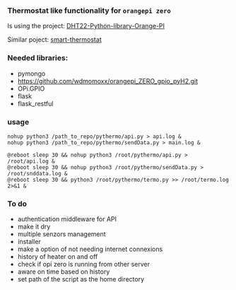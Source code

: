 ### Thermostat like functionality for `orangepi zero`

Is using the project: [DHT22-Python-library-Orange-PI](https://github.com/ionutpi/DHT22-Python-library-Orange-PI)

Similar poject: [smart-thermostat](https://github.com/szlaci83/smart-thermostat)

### Needed libraries:
* pymongo
* https://github.com/wdmomoxx/orangepi_ZERO_gpio_pyH2.git
* OPi.GPIO
* flask
* flask_restful

### usage
```
nohup python3 /path_to_repo/pythermo/api.py > api.log &
nohup python3 /path_to_repo/pythermo/sendData.py > main.log &
```

```
@reboot sleep 30 && nohup python3 /root/pythermo/api.py > /root/api.log &
@reboot sleep 30 && nohup python3 /root/pythermo/sendData.py > /root/snddata.log &
@reboot sleep 30 && python3 /root/pythermo/termo.py >> /root/termo.log 2>&1 &

```

### To do
* authentication middleware for API
* make it dry
* multiple senzors management
* installer
* make a option of not needing internet connexions
* history of heater on and off
* check if opi zero is running from other server
* aware on time based on history
* set path of the script as the home directory
